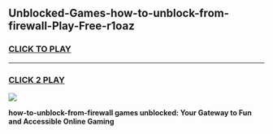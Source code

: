 
## Unblocked-Games-how-to-unblock-from-firewall-Play-Free-r1oaz
<h3>
<a href="https://premium76.site?title=how-to-unblock-from-firewall&ref=21A">CLICK TO PLAY</a></h3>
<hr>

<h3>
<a href="https://premium76.site?title=how-to-unblock-from-firewall&ref=21A">CLICK 2 PLAY</a>
  
</h3>

<a href="https://premium76.site?title=how-to-unblock-from-firewall&ref=21A"><img src="https://clearcache.store/games.png"></a>


**how-to-unblock-from-firewall games unblocked: Your Gateway to Fun and Accessible Online Gaming**

